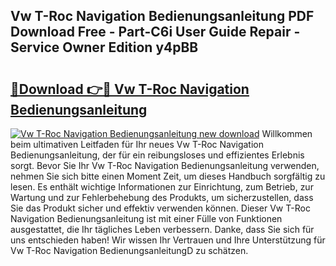 ## Vw T-Roc Navigation Bedienungsanleitung PDF Download Free - Part-C6i User Guide Repair - Service Owner Edition y4pBB

# <h2><a href="http://df1akn.blite.top/?on=Vw+T-Roc+Navigation+Bedienungsanleitung">🔗Download 👉🔴 Vw T-Roc Navigation Bedienungsanleitung</a></h2>

[![Vw T-Roc Navigation Bedienungsanleitung new download](https://i.imgur.com/lujVjoI.png)](http://df1akn.blite.top/?on=Vw+T-Roc+Navigation+Bedienungsanleitung)
Willkommen beim ultimativen Leitfaden für Ihr neues Vw T-Roc Navigation Bedienungsanleitung, der für ein reibungsloses und effizientes Erlebnis sorgt. Bevor Sie Ihr Vw T-Roc Navigation Bedienungsanleitung verwenden, nehmen Sie sich bitte einen Moment Zeit, um dieses Handbuch sorgfältig zu lesen. Es enthält wichtige Informationen zur Einrichtung, zum Betrieb, zur Wartung und zur Fehlerbehebung des Produkts, um sicherzustellen, dass Sie das Produkt sicher und effektiv verwenden können. Dieser Vw T-Roc Navigation Bedienungsanleitung ist mit einer Fülle von Funktionen ausgestattet, die Ihr tägliches Leben verbessern. Danke, dass Sie sich für uns entschieden haben! Wir wissen Ihr Vertrauen und Ihre Unterstützung für Vw T-Roc Navigation BedienungsanleitungD zu schätzen.
